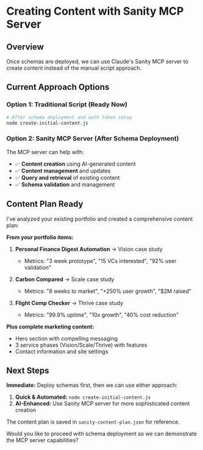 # Creating Content with Sanity MCP Server

## Overview
Once schemas are deployed, we can use Claude's Sanity MCP server to create content instead of the manual script approach.

## Current Approach Options

### Option 1: Traditional Script (Ready Now)
```bash
# After schema deployment and auth token setup
node create-initial-content.js
```

### Option 2: Sanity MCP Server (After Schema Deployment)
The MCP server can help with:
- ✅ **Content creation** using AI-generated content
- ✅ **Content management** and updates  
- ✅ **Query and retrieval** of existing content
- ✅ **Schema validation** and management

## Content Plan Ready
I've analyzed your existing portfolio and created a comprehensive content plan:

**From your portfolio items:**
1. **Personal Finance Digest Automation** → Vision case study
   - Metrics: "3 week prototype", "15 VCs interested", "92% user validation"

2. **Carbon Compared** → Scale case study  
   - Metrics: "8 weeks to market", "+250% user growth", "$2M raised"

3. **Flight Comp Checker** → Thrive case study
   - Metrics: "99.9% uptime", "10x growth", "40% cost reduction"

**Plus complete marketing content:**
- Hero section with compelling messaging
- 3 service phases (Vision/Scale/Thrive) with features
- Contact information and site settings

## Next Steps

**Immediate:** Deploy schemas first, then we can use either approach:

1. **Quick & Automated:** `node create-initial-content.js`
2. **AI-Enhanced:** Use Sanity MCP server for more sophisticated content creation

The content plan is saved in `sanity-content-plan.json` for reference.

Would you like to proceed with schema deployment so we can demonstrate the MCP server capabilities?